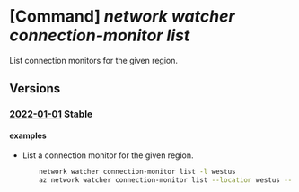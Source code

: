 # [Command] _network watcher connection-monitor list_

List connection monitors for the given region.

## Versions

### [2022-01-01](/Resources/mgmt-plane/L3N1YnNjcmlwdGlvbnMve30vcmVzb3VyY2Vncm91cHMve30vcHJvdmlkZXJzL21pY3Jvc29mdC5uZXR3b3JrL25ldHdvcmt3YXRjaGVycy97fS9jb25uZWN0aW9ubW9uaXRvcnM=/2022-01-01.xml) **Stable**

<!-- mgmt-plane /subscriptions/{}/resourcegroups/{}/providers/microsoft.network/networkwatchers/{}/connectionmonitors 2022-01-01 -->

#### examples

- List a connection monitor for the given region.
    ```bash
        network watcher connection-monitor list -l westus
        az network watcher connection-monitor list --location westus --subscription MySubscription
    ```
